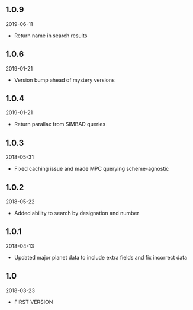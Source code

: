 ## 1.0.9
2019-06-11

* Return name in search results

## 1.0.6
2019-01-21

* Version bump ahead of mystery versions

## 1.0.4
2019-01-21

* Return parallax from SIMBAD queries

## 1.0.3
2018-05-31

* Fixed caching issue and made MPC querying scheme-agnostic

## 1.0.2
2018-05-22

* Added ability to search by designation and number

## 1.0.1
2018-04-13

* Updated major planet data to include extra fields and fix incorrect data

## 1.0
2018-03-23

* FIRST VERSION
